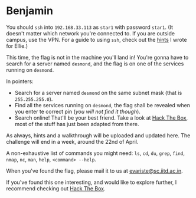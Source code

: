 # Benjamin

You should `ssh` into `192.168.33.113` as `star1` with password `star1`. (It doesn't matter which network you're connected to. If you are outside campus, use the VPN. For a guide to using `ssh`, check out the [hints](../hints_for_ellie.html) I wrote for Ellie.)

This time, the flag is not in the machine you'll land in! You're gonna have to search for a server named `desmond`, and the flag is on one of the services running on `desmond`.

In pointers:

- Search for a server named `desmond` on the same subnet mask (that is `255.255.255.0`).
- Find all the services running on `desmond`, the flag shall be revealed when you enter te correct pin (*you will not find it though*).
- Search online! That'll be your best friend. Take a look at [Hack The Box](https://app.hackthebox.com/starting-point), most of the stuff has just been adapted from there.

As always, hints and a walkthrough will be uploaded and updated here. The challenge will end in a week, around the 22nd of April.

A non-exhaustive list of commands you might need: `ls`, `cd`, `du`, `grep`, `find`, `nmap`, `nc`, `man`, `help`, `<command> --help`.

When you've found the flag, please mail it to us at [evariste@sc.iitd.ac.in](mailto:evariste@sc.iiitd.ac.in).

If you've found this one interesting, and would like to explore further, I recommend checking out [Hack The Box](https://app.hackthebox.com/starting-point).
